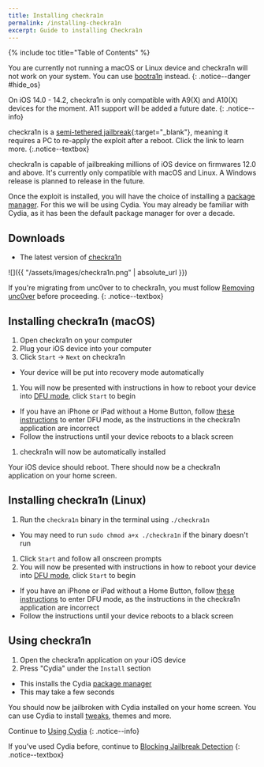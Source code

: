 ```yaml
---
title: Installing checkra1n
permalink: /installing-checkra1n
excerpt: Guide to installing Checkra1n
---
```

<link rel="shortcut icon" type="image/png" href="/assets/images/jb/checkra1n.png">

{% include toc title="Table of Contents" %}

You are currently not running a macOS or Linux device and checkra1n will not work on your system. You can use [bootra1n](/using-bootra1n) instead.
{: .notice--danger #hide_os}

<script src="{{ '/assets/js/hide.js' | absolute_url }}"></script>

On iOS 14.0 - 14.2, checkra1n is only compatible with A9(X) and A10(X) devices for the moment. A11 support will be added a future date.
{: .notice--info}

checkra1n is a [semi-tethered jailbreak](/types-of-jailbreak#semi-tethered-jailbreaks){:target="_blank"}, meaning it requires a PC to re-apply the exploit after a reboot. Click the link to learn more.
{:.notice--textbox}

checkra1n is capable of jailbreaking millions of iOS device on firmwares 12.0 and above. It's currently only compatible with macOS and Linux. A Windows release is planned to release in the future.

Once the exploit is installed, you will have the choice of installing a [package manager](faq#package-manager). For this we will be using Cydia. You may already be familiar with Cydia, as it has been the default package manager for over a decade.

## Downloads

- The latest version of [checkra1n](https://checkra.in)

![]({{ "/assets/images/checkra1n.png" | absolute_url }})

If you're migrating from unc0ver to to checkra1n, you must follow [Removing unc0ver](removing-unc0ver) before proceeding.
{: .notice--textbox}

## Installing checkra1n (macOS)

1. Open checkra1n on your computer
1. Plug your iOS device into your computer
1. Click `Start` -> `Next` on checkra1n
  - Your device will be put into recovery mode automatically
1. You will now be presented with instructions in how to reboot your device into [DFU mode](faq#dfu_mode), click `Start` to begin
  - If you have an iPhone or iPad without a Home Button, follow [these instructions](troubleshooting#iphonex_dfu) to enter DFU mode, as the instructions in the checkra1n application are incorrect
  - Follow the instructions until your device reboots to a black screen
1. checkra1n will now be automatically installed

Your iOS device should reboot. There should now be a checkra1n application on your home screen.

## Installing checkra1n (Linux)

1. Run the `checkra1n` binary in the terminal using `./checkra1n`
  - You may need to run `sudo chmod a+x ./checkra1n` if the binary doesn't run
1. Click `Start` and follow all onscreen prompts
1. You will now be presented with instructions in how to reboot your device into [DFU mode](faq#dfu_mode), click `Start` to begin
  - If you have an iPhone or iPad without a Home Button, follow [these instructions](troubleshooting#iphonex_dfu) to enter DFU mode, as the instructions in the checkra1n application are incorrect
  - Follow the instructions until your device reboots to a black screen

## Using checkra1n

1. Open the checkra1n application on your iOS device
1. Press "Cydia" under the `Install` section
  - This installs the Cydia [package manager](faq#package-manager)
  - This may take a few seconds

You should now be jailbroken with Cydia installed on your home screen. You can use Cydia to install [tweaks](faq#tweaks), themes and more.

Continue to [Using Cydia](using-cydia)
{: .notice--info}

If you've used Cydia before, continue to [Blocking Jailbreak Detection](blocking-jailbreak-detection)
{: .notice--textbox}
